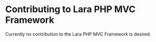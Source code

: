 # Contributing to Lara PHP MVC Framework

Currently no contribution to the Lara PHP MVC Framework is desired.
